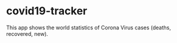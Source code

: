 # covid19-tracker
This app shows the world statistics of Corona Virus cases (deaths, recovered, new).
